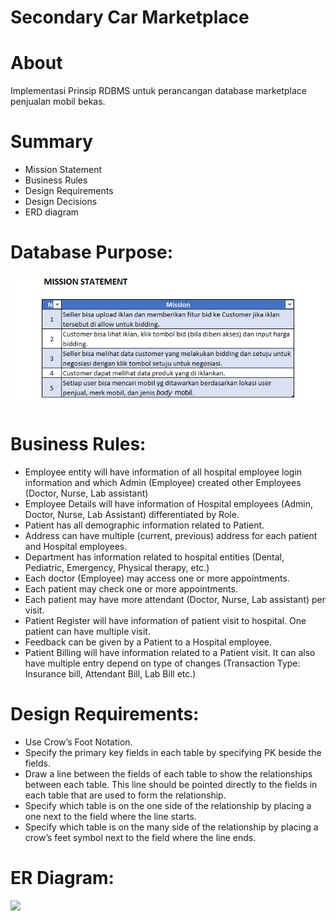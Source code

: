 # Secondary Car Marketplace
# About
Implementasi Prinsip RDBMS untuk perancangan database marketplace penjualan mobil bekas.

# Summary
* Mission Statement
* Business Rules
* Design Requirements
* Design Decisions
* ERD diagram

# Database Purpose:
<img src='./images/mission.png' />

# Business Rules:

* Employee entity will have information of all hospital employee login information and which Admin (Employee) created other Employees (Doctor, Nurse, Lab assistant) 
* Employee Details will have information of Hospital employees (Admin, Doctor, Nurse, Lab Assistant) differentiated by Role.
* Patient has all demographic information related to Patient.
* Address can have multiple (current, previous) address for each patient and Hospital employees.
* Department has information related to hospital entities (Dental, Pediatric, Emergency, Physical therapy, etc.)
* Each doctor (Employee) may access one or more appointments.
* Each patient may check one or more appointments.
* Each patient may have more attendant (Doctor, Nurse, Lab assistant) per visit.
* Patient Register will have information of patient visit to hospital. One patient can have multiple visit.
* Feedback can be given by a Patient to a Hospital employee.
* Patient Billing will have information related to a Patient visit. It can also have multiple entry depend on type of changes (Transaction Type: Insurance bill, Attendant Bill, Lab Bill etc.)


# Design Requirements:

* Use Crow’s Foot Notation.
* Specify the primary key fields in each table by specifying PK beside the fields.
* Draw a line between the fields of each table to show the relationships between each table. This line should be pointed directly to the fields in each table that are used to form the relationship.
* Specify which table is on the one side of the relationship by placing a one next to the field where the line starts.
* Specify which table is on the many side of the relationship by placing a crow’s feet symbol next to the field where the line ends. 


# ER Diagram:

![](https://github.com/anwesh90/Hospital-Management-System/blob/master/ERD/Physical_DataModel.png)
